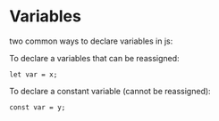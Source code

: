 # Variables

two common ways to declare variables in js:

To declare a variables that can be reassigned:
```
let var = x;
```
To declare a constant variable (cannot be reassigned):
```
const var = y;
```

